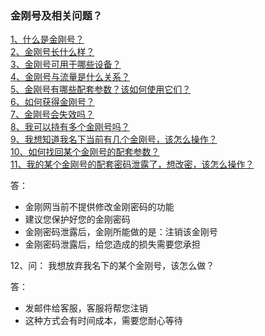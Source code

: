 ### 金刚号及相关问题？

[1、什么是金刚号？](https://a2zitpro.github.io/web/什么是金刚号)<br>
[2、金刚号长什么样？](https://a2zitpro.github.io/web/金刚号的形态) <br>
[3、金刚号可用于哪些设备？](https://a2zitpro.github.io/web/金刚号与设备的关系) <br>
[4、金刚号与流量是什么关系？](https://a2zitpro.github.io/web/金刚号与流量的关系)<br>
[5、金刚号有哪些配套参数？该如何使用它们？](https://a2zitpro.github.io/web/金刚号的配套参数)<br>
[6、如何获得金刚号？](https://a2zitpro.github.io/web/如何获得金刚号)<br>
[7、金刚号会失效吗？](https://a2zitpro.github.io/web/金刚号有效期)<br>
[8、我可以持有多个金刚号吗？](https://a2zitpro.github.io/web/每位用户可持有几个金刚号)<br>
[9、我想知道我名下当前有几个金刚号，该怎么操作？](https://a2zitpro.github.io/web/查询名下金刚号)<br>
[10、如何找回某个金刚号的配套参数？](https://a2zitpro.github.io/web/如何找回配套参数)<br>
[11、我的某个金刚号的配套密码泄露了，想改密，该怎么操作？](https://a2zitpro.github.io/web/修改金刚密码)<br>

答：
- 金刚网当前不提供修改金刚密码的功能
- 建议您保护好您的金刚密码
- 金刚密码泄露后，金刚所能做的是：注销该金刚号
- 金刚密码泄露后，给您造成的损失需要您承担

12、问： 我想放弃我名下的某个金刚号，该怎么做？<br>

答：

- 发邮件给客服，客服将帮您注销
- 这种方式会有时间成本，需要您耐心等待
